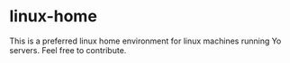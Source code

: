 # linux-home
This is a preferred linux home environment for linux machines running Yo servers. Feel free to contribute.
